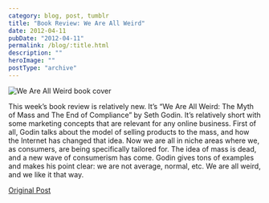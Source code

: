 ```yaml
---
category: blog, post, tumblr
title: "Book Review: We Are All Weird"
date: 2012-04-11
pubDate: "2012-04-11"
permalink: /blog/:title.html
description: ""
heroImage: ""
postType: "archive"
---
```


![We Are All Weird book cover](https://68.media.tumblr.com/tumblr_m1tlcryXHn1qz81kho1_500.jpg)

This week’s book review is relatively new. It’s “We Are All Weird: The Myth of Mass and The End of Compliance” by Seth Godin. It’s relatively short with some marketing concepts that are relevant for any online business. First of all, Godin talks about the model of selling products to the mass, and how the Internet has changed that idea. Now we are all in niche areas where we, as consumers, are being specifically tailored for. The idea of mass is dead, and a new wave of consumerism has come. Godin gives tons of examples and makes his point clear: we are not average, normal, etc. We are all weird, and we like it that way.

[Original Post](https://jermspeaks.com/post/20909280204/this-weeks-book-review-is-relatively-new-its)
